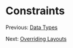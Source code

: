 Constraints
===========

Previous: [Data Types](3_datatypes.md)

Next: [Overriding Layouts](5_layouts.md)

